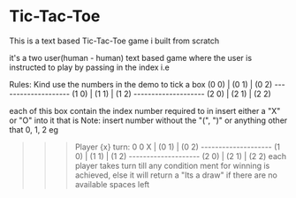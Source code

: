 # Tic-Tac-Toe
This is a text based Tic-Tac-Toe game i built from scratch

it's a two user(human - human) text based game where the user is instructed to play by passing in the index i.e 

Rules: Kind use the numbers in the demo to tick a box
            (0 0) | (0 1) | (0 2)
            --------------------
            (1 0) | (1 1) | (1 2)
            -------------------- 
            (2 0) | (2 1) | (2 2)
            
each of this box contain the index number required to in insert either a "X" or "O" into it
that is
Note: insert number without the "(", ")" or anything other that 0, 1, 2 eg
>>> Player {x} turn: 0 0
>>>           X   | (0 1) | (0 2)
            --------------------
            (1 0) | (1 1) | (1 2)
            -------------------- 
            (2 0) | (2 1) | (2 2)
each player takes turn till any condition ment for winning is achieved, else it will return a "Its a draw" if there are no available spaces left
